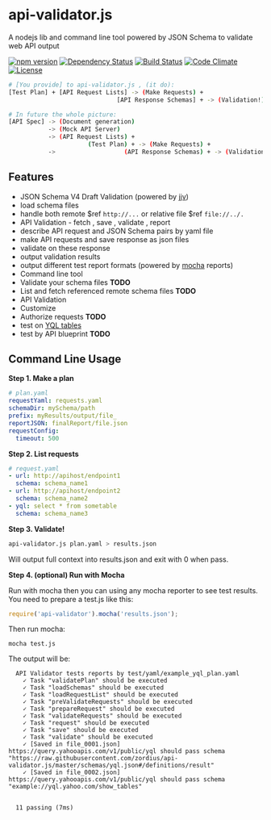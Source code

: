 api-validator.js
================

A nodejs lib and command line tool powered by JSON Schema to validate web API output

[![npm version](https://img.shields.io/npm/v/api-validator.svg)](https://www.npmjs.org/package/api-validator) [![Dependency Status](https://david-dm.org/zordius/api-validator.js.png)](https://david-dm.org/zordius/api-validator.js)  [![Build Status](https://travis-ci.org/zordius/api-validator.js.svg?branch=master)](https://travis-ci.org/zordius/api-validator.js) [![Code Climate](https://codeclimate.com/github/zordius/api-validator.js/badges/gpa.svg)](https://codeclimate.com/github/zordius/api-validator.js) [![License](https://img.shields.io/badge/license-MIT-green.svg)](LICENSE.txt)

```sh
# [You provide] to api-validator.js , (it do):
[Test Plan] + [API Request Lists] -> (Make Requests) +
                              [API Response Schemas] + -> (Validation!) = (CI for API!)
```

```sh
# In future the whole picture:
[API Spec] -> (Document generation)
           -> (Mock API Server)
           -> (API Request Lists) +
                      (Test Plan) + -> (Make Requests) +
           ->                   (API Response Schemas) + -> (Validation!) = (CI for API!)
```

Features
--------

* JSON Schema V4 Draft Validation (powered by <a href="https://github.com/acornejo/jjv">jjv</a>)
 * load schema files
 * handle both remote $ref `http://...` or relative file $ref `file://../.`
* API Validation - fetch , save , validate , report
 * describe API request and JSON Schema pairs by yaml file
 * make API requests and save response as json files
 * validate on these response
 * output validation results
 * output different test report formats (powered by <a href="https://github.com/visionmedia/mocha">mocha</a> reports)
* Command line tool
 * Validate your schema files **TODO**
 * List and fetch referenced remote schema files **TODO**
 * API Validation
* Customize
 * Authorize requests **TODO**
 * test on <a href="https://developer.yahoo.com/yql/">YQL tables</a>
 * test by API blueprint **TODO**

Command Line Usage
------------------

**Step 1. Make a plan**

```yaml
# plan.yaml
requestYaml: requests.yaml
schemaDir: mySchema/path
prefix: myResults/output/file_
reportJSON: finalReport/file.json
requestConfig:
  timeout: 500
```

**Step 2. List requests**

```yaml
# request.yaml
- url: http://apihost/endpoint1
  schema: schema_name1
- url: http://apihost/endpoint2
  schema: schema_name2
- yql: select * from sometable
  schema: schema_name3
```

**Step 3. Validate!**

```sh
api-validator.js plan.yaml > results.json
```

Will output full context into results.json and exit with 0 when pass.

**Step 4. (optional) Run with Mocha**

Run with mocha then you can using any mocha reporter to see test results. You need to prepare a test.js like this:

```javascript
require('api-validator').mocha('results.json');
```

Then run mocha:

```shell
mocha test.js
```

The output will be:

```
  API Validator tests reports by test/yaml/example_yql_plan.yaml
    ✓ Task "validatePlan" should be executed
    ✓ Task "loadSchemas" should be executed
    ✓ Task "loadRequestList" should be executed
    ✓ Task "preValidateRequests" should be executed
    ✓ Task "prepareRequest" should be executed
    ✓ Task "validateRequests" should be executed
    ✓ Task "request" should be executed
    ✓ Task "save" should be executed
    ✓ Task "validate" should be executed
    ✓ [Saved in file_0001.json] https://query.yahooapis.com/v1/public/yql should pass schema "https://raw.githubusercontent.com/zordius/api-validator.js/master/schemas/yql.json#/definitions/result"
    ✓ [Saved in file_0002.json] https://query.yahooapis.com/v1/public/yql should pass schema "example://yql.yahoo.com/show_tables"


  11 passing (7ms)
```
